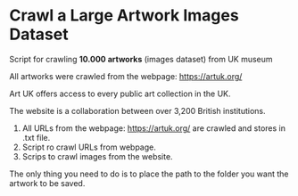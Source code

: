 # Crawl a Large Artwork Images Dataset 
Script for crawling __10.000 artworks__ (images dataset) from UK museum

All artworks were crawled from the webpage: https://artuk.org/

Art UK offers access to every public art collection in the UK.
 
The website is a collaboration between over 3,200 British institutions.

1. All URLs from the webpage: https://artuk.org/ are crawled and stores in .txt file.
2. Script ro crawl URLs from webpage.
3. Scrips to crawl images from the website.  
 

The only thing you need to do is to place the path to the folder you want the artwork to be saved.


 
